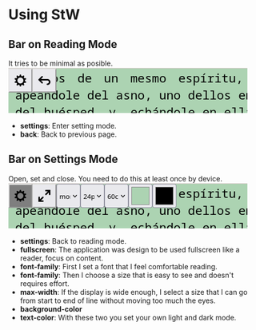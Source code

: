 # Using StW

## Bar on Reading Mode
It tries to be minimal as posible.
![Reading Mode](using_StW_01.png)
* **settings**: Enter setting mode.
* **back**: Back to previous page.

## Bar on Settings Mode
Open, set and close. You need to do this at least once by device.  
![Settings Mode](using_StW_02.png)  
* **settings**: Back to reading mode.
* **fullscreen**: The application was design to be used fullscreen like a reader, focus on content.
* **font-family**: First I set a font that I feel comfortable reading.
* **font-family**: Then I choose a size that is easy to see and doesn't requires effort.
* **max-width**: If the display is wide enough, I select a size that I can go from start to end of line without moving too much the eyes.
* **background-color**  
* **text-color**: With these two you set your own light and dark mode.
